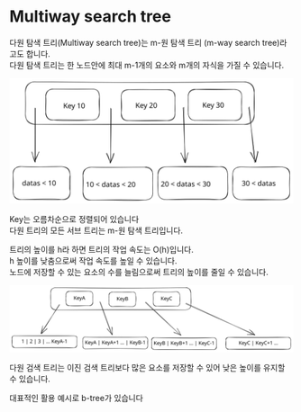 # Multiway search tree

다원 탐색 트리(Multiway search tree)는 m-원 탐색 트리 (m-way search tree)라고도 합니다.\
다원 탐색 트리는 한 노드안에 최대 m-1개의 요소와 m개의 자식을 가질 수 있습니다.

<img src="../../.gitbook/assets/file.excalidraw (4) (2).svg" alt="" class="gitbook-drawing">

Key는 오름차순으로 정렬되어 있습니다\
다원 트리의 모든 서브 트리는 m-원 탐색 트리입니다.

트리의 높이를 h라 하면 트리의 작업 속도는 O(h)입니다.\
h 높이를 낮춤으로써 작업 속도를 높일 수 있습니다. \
노드에 저장할 수 있는 요소의 수를 늘림으로써 트리의 높이를 줄일 수 있습니다.

<img src="../../.gitbook/assets/file.excalidraw (5).svg" alt="" class="gitbook-drawing">

다원 검색 트리는 이진 검색 트리보다 많은 요소를 저장할 수 있어 낮은 높이를 유지할 수 있습니다.

대표적인 활용 예시로 b-tree가 있습니다
